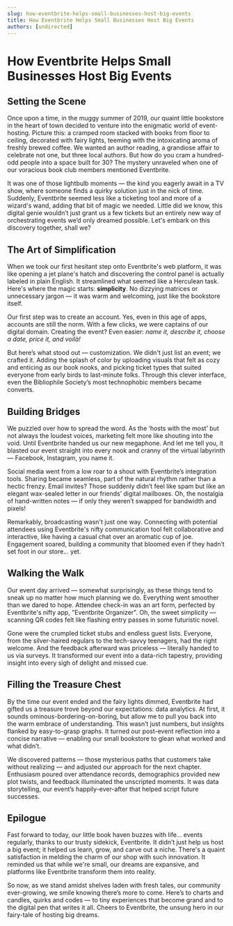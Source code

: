 ```yaml
---
slug: how-eventbrite-helps-small-businesses-host-big-events
title: How Eventbrite Helps Small Businesses Host Big Events
authors: [undirected]
---
```


# How Eventbrite Helps Small Businesses Host Big Events

## Setting the Scene

Once upon a time, in the muggy summer of 2019, our quaint little bookstore in the heart of town decided to venture into the enigmatic world of event-hosting. Picture this: a cramped room stacked with books from floor to ceiling, decorated with fairy lights, teeming with the intoxicating aroma of freshly brewed coffee. We wanted an author reading, a grandiose affair to celebrate not one, but three local authors. But how do you cram a hundred-odd people into a space built for 30? The mystery unraveled when one of our voracious book club members mentioned Eventbrite.

It was one of those lightbulb moments — the kind you eagerly await in a TV show, where someone finds a quirky solution just in the nick of time. Suddenly, Eventbrite seemed less like a ticketing tool and more of a wizard's wand, adding that bit of magic we needed. Little did we know, this digital genie wouldn’t just grant us a few tickets but an entirely new way of orchestrating events we’d only dreamed possible. Let's embark on this discovery together, shall we?

## The Art of Simplification

When we took our first hesitant step onto Eventbrite's web platform, it was like opening a jet plane's hatch and discovering the control panel is actually labeled in plain English. It streamlined what seemed like a Herculean task. Here's where the magic starts: **simplicity**. No dizzying matrices or unnecessary jargon — it was warm and welcoming, just like the bookstore itself.

Our first step was to create an account. Yes, even in this age of apps, accounts are still the norm. With a few clicks, we were captains of our digital domain. Creating the event? Even easier: *name it, describe it, choose a date, price it, and voilà!*

But here’s what stood out — customization. We didn't just list an event; we crafted it. Adding the splash of color by uploading visuals that felt as cozy and enticing as our book nooks, and picking ticket types that suited everyone from early birds to last-minute folks. Through this clever interface, even the Bibliophile Society’s most technophobic members became converts.

## Building Bridges

We puzzled over how to spread the word. As the ‘hosts with the most’ but not always the loudest voices, marketing felt more like shouting into the void. Until Eventbrite handed us our new megaphone. And let me tell you, it blasted our event straight into every nook and cranny of the virtual labyrinth — Facebook, Instagram, you name it.

Social media went from a low roar to a shout with Eventbrite’s integration tools. Sharing became seamless, part of the natural rhythm rather than a hectic frenzy. Email invites? Those suddenly didn’t feel like spam but like an elegant wax-sealed letter in our friends’ digital mailboxes. Oh, the nostalgia of hand-written notes — if only they weren’t swapped for bandwidth and pixels!

Remarkably, broadcasting wasn't just one way. Connecting with potential attendees using Eventbrite's nifty communication tool felt collaborative and interactive, like having a casual chat over an aromatic cup of joe. Engagement soared, building a community that bloomed even if they hadn’t set foot in our store... yet.

## Walking the Walk

Our event day arrived — somewhat surprisingly, as these things tend to sneak up no matter how much planning we do. Everything went smoother than we dared to hope. Attendee check-in was an art form, perfected by Eventbrite's nifty app, "Eventbrite Organizer". Oh, the sweet simplicity — scanning QR codes felt like flashing entry passes in some futuristic novel.

Gone were the crumpled ticket stubs and endless guest lists. Everyone, from the silver-haired regulars to the tech-savvy teenagers, had the right welcome. And the feedback afterward was priceless — literally handed to us via surveys. It transformed our event into a data-rich tapestry, providing insight into every sigh of delight and missed cue.

## Filling the Treasure Chest

By the time our event ended and the fairy lights dimmed, Eventbrite had gifted us a treasure trove beyond our expectations: data analytics. At first, it sounds ominous-bordering-on-boring, but allow me to pull you back into the warm embrace of understanding. This wasn’t just numbers, but insights flanked by easy-to-grasp graphs. It turned our post-event reflection into a concise narrative — enabling our small bookstore to glean what worked and what didn’t.

We discovered patterns — those mysterious paths that customers take without realizing — and adjusted our approach for the next chapter. Enthusiasm poured over attendance records, demographics provided new plot twists, and feedback illuminated the unscripted moments. It was data storytelling, our event’s happily-ever-after that helped script future successes.

## Epilogue

Fast forward to today, our little book haven buzzes with life... events regularly, thanks to our trusty sidekick, Eventbrite. It didn’t just help us host a big event; it helped us learn, grow, and carve out a niche. There's a quaint satisfaction in melding the charm of our shop with such innovation. It reminded us that while we're small, our dreams are expansive, and platforms like Eventbrite transform them into reality.

So now, as we stand amidst shelves laden with fresh tales, our community ever-growing, we smile knowing there’s more to come. Here’s to charts and candles, quirks and codes — to tiny experiences that become grand and to the digital pen that writes it all. Cheers to Eventbrite, the unsung hero in our fairy-tale of hosting big dreams.